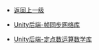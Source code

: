 <!-- 左边栏 -->
<!-- docs/_sidebar.md -->

<!-- * [mdsid](md/README.md "The greatest guide in the world")
* [首页](md/README.md)
* [指南](md/README.md) -->

  <!-- - [docsify搭建](/md/docsify搭建/目录.md)
  - [docsify搭建1](/README1.md) -->
<!-- - [自述文件](/README.md) -->
<!-- - [切换主题](/md/其他/切换主题.md) -->

<!-- - [刷新页面请按Ctrl+F5](/README.md) -->
- [返回上一级](../)

- [Unity后端-帧同步网络库](/md/Unity后端/Child/Unity后端-帧同步网络库.md)
- [Unity后端-定点数运算数学库](/md/Unity后端/Child/Unity后端-定点数运算数学库.md)
